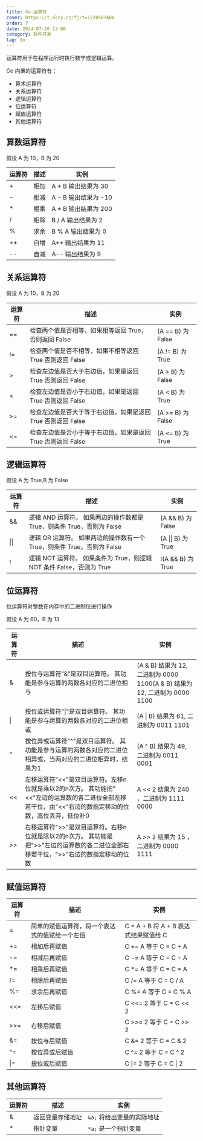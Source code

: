 ```yaml
---
title: Go-运算符
cover: https://t.alcy.cc/fj?t=1720587600
order: 7
date: 2024-07-10 13:00
category: 软件开发
tag: Go
---
```


运算符用于在程序运行时执行数学或逻辑运算。

Go 内置的运算符有：
+ 算术运算符
+ 关系运算符
+ 逻辑运算符
+ 位运算符
+ 赋值运算符
+ 其他运算符

## 算数运算符

假设 A 为 10，B 为 20

|运算符|描述|实例|
|---|---|---|
|+|相加|A + B 输出结果为 30|
|-|相减|A - B 输出结果为 -10|
|*|相乘|A * B 输出结果为 200|
|/|相除|B / A 输出结果为 2|
|%|求余|B % A 输出结果为 0|
|++|自增|A++ 输出结果为 11|
|--|自减|A-- 输出结果为 9|

## 关系运算符

假设 A 为 10，B 为 20

|运算符|描述|实例|
|---|---|---|
|==|检查两个值是否相等，如果相等返回 True，否则返回 False| (A == B) 为 False|
|!=|	检查两个值是否不相等，如果不相等返回 True 否则返回 False|	(A != B) 为 True|
|>|	检查左边值是否大于右边值，如果是返回 True 否则返回 False|	(A > B) 为 False|
|<|	检查左边值是否小于右边值，如果是返回 True 否则返回 False|	(A < B) 为 True|
|>=|	检查左边值是否大于等于右边值，如果是返回 True 否则返回 False|	(A >= B) 为 False|
|<=|	检查左边值是否小于等于右边值，如果是返回 True 否则返回 False|	(A <= B) 为 True|

## 逻辑运算符

假设 A 为 True,B 为 False

|运算符|描述|实例|
|---|---|---|
|&&|	逻辑 AND 运算符。 如果两边的操作数都是 True，则条件 True，否则为 False|	(A && B) 为 False|
|\|\|	|逻辑 OR 运算符。 如果两边的操作数有一个 True，则条件 True，否则为 False|	(A \|\| B) 为 True|
|!|	逻辑 NOT 运算符。 如果条件为 True，则逻辑 NOT 条件 False，否则为 True|	!(A && B) 为 True|

## 位运算符

位运算符对整数在内存中的二进制位进行操作

假设 A 为 60，B 为 13

|运算符|描述|实例|
|---|---|---|
|&|按位与运算符"&"是双目运算符。 其功能是参与运算的两数各对应的二进位相与|(A & B) 结果为 12, 二进制为 0000 1100(A & B) 结果为 12, 二进制为 0000 1100|
|\||	按位或运算符"\|"是双目运算符。 其功能是参与运算的两数各对应的二进位相或|	(A \| B) 结果为 61, 二进制为 0011 1101|
|^|	按位异或运算符"^"是双目运算符。 其功能是参与运算的两数各对应的二进位相异或，当两对应的二进位相异时，结果为1|	(A ^ B) 结果为 49, 二进制为 0011 0001|
|<<|	左移运算符"<<"是双目运算符。左移n位就是乘以2的n次方。 其功能把"<<"左边的运算数的各二进位全部左移若干位，由"<<"右边的数指定移动的位数，高位丢弃，低位补0|	A << 2 结果为 240 ，二进制为 1111 0000|
|>>|	右移运算符">>"是双目运算符。右移n位就是除以2的n次方。 其功能是把">>"左边的运算数的各二进位全部右移若干位，">>"右边的数指定移动的位数|	A >> 2 结果为 15 ，二进制为 0000 1111|

## 赋值运算符

|运算符|描述|实例|
|---|---|---|
|=|	简单的赋值运算符，将一个表达式的值赋给一个左值|	C = A + B 将 A + B 表达式结果赋值给 C|
|+=|	相加后再赋值|	C += A 等于 C = C + A|
|-=|	相减后再赋值|	C -= A 等于 C = C - A|
|*=	|相乘后再赋值|	C *= A 等于 C = C * A|
|/=	|相除后再赋值|	C /= A 等于 C = C / A|
|%=	|求余后再赋值|	C %= A 等于 C = C % A|
|<<=|	左移后赋值|	C <<= 2 等于 C = C << 2|
|>>=|	右移后赋值|	C >>= 2 等于 C = C >> 2|
|&=|	按位与后赋值|	C &= 2 等于 C = C & 2|
|^=|	按位异或后赋值|	C ^= 2 等于 C = C ^ 2|
|\|=|	按位或后赋值|	C \|= 2 等于 C = C \| 2|

## 其他运算符

|运算符|描述|实例|
|---|---|---|
|&|	返回变量存储地址|	`&a;` 将给出变量的实际地址|
|*|	指针变量|	`*a;` 是一个指针变量|
